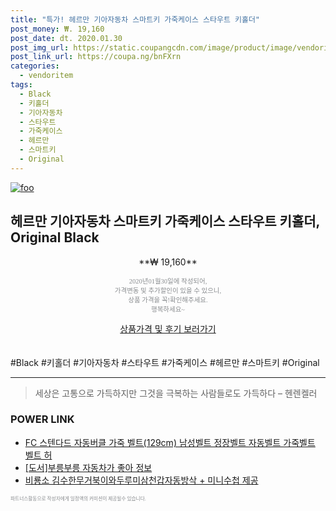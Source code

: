 ```yaml
--- 
title: "특가! 헤르만 기아자동차 스마트키 가죽케이스 스타우트 키홀더" 
post_money: ₩. 19,160 
post_date: dt. 2020.01.30 
post_img_url: https://static.coupangcdn.com/image/product/image/vendoritem/2019/03/18/3608288585/14136567-a312-41c5-b24b-48aed58661fd.jpg 
post_link_url: https://coupa.ng/bnFXrn 
categories: 
  - vendoritem 
tags: 
  - Black 
  - 키홀더 
  - 기아자동차 
  - 스타우트 
  - 가죽케이스 
  - 헤르만 
  - 스마트키 
  - Original 
--- 
```

[![foo](https://static.coupangcdn.com/image/product/image/vendoritem/2019/03/18/3608288585/14136567-a312-41c5-b24b-48aed58661fd.jpg)](https://coupa.ng/bnFXrn) 

## 헤르만 기아자동차 스마트키 가죽케이스 스타우트 키홀더, Original Black 
<p style="text-align: center;">**₩ 19,160**</p> 
<p style="text-align: center;"><span style="color: #898c8f; font-family: Georgia,Times,serif; font-size: 0.75em;">2020년01월30일에 작성되어, <br>가격변동 및 추가할인이 있을 수 있으니,<br> 상품 가격을 꼭!확인해주세요.<br>행복하세요~</span> 
</p>	 
<div markdown="0" style="text-align: center;"><a href="https://coupa.ng/bnFXrn" class="btn btn--success">상품가격 및 후기 보러가기</a></div> 
<br><br> 
  #Black #키홀더 #기아자동차 #스타우트 #가죽케이스 #헤르만 #스마트키 #Original 
<hr> 

> 세상은 고통으로 가득하지만 그것을 극복하는 사람들로도 가득하다 – 헨렌켈러 


### POWER LINK

* <a href="https://blog.naver.com/fasyy4321/221786454145" target="_blank">FC 스텐다드 자동버클 가죽 벨트(129cm) 남성벨트 정장벨트 자동벨트 가죽벨트 벨트 허</a>
* <a href="https://blog.naver.com/santokki14/221765576675" target="_blank">[도서]부릉부릉 자동차가 좋아 정보</a>
* <a href="https://blog.naver.com/santokki14/221785059100" target="_blank">비룡소 김수한무거북이와두루미삼천갑자동방삭 + 미니수첩 제공</a>

<span style="color: #898c8f; font-family: Georgia,Times,serif; font-size: 0.55em;">파트너스활동으로 작성자에게 일정액의 커미션이 제공될수 있습니다.</span> 
